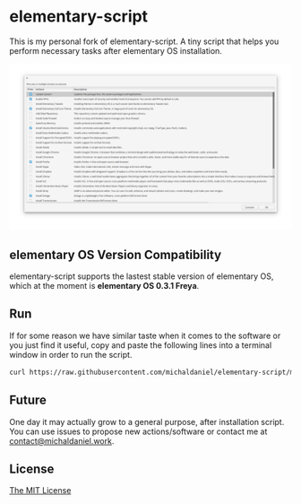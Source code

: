 # elementary-script

This is my personal fork of elementary-script. A tiny script that helps you perform necessary tasks after elementary OS installation.

![Screenshot](https://raw.githubusercontent.com/ylrxeidx/elementary-script/master/Screenshot.png)

## elementary OS Version Compatibility

elementary-script supports the lastest stable version of elementary OS, which at the moment is **elementary OS 0.3.1 Freya**.

## Run

If for some reason we have similar taste when it comes to the software or you just find it useful, copy and paste the following lines into a terminal window in order to run the script.

```bash
curl https://raw.githubusercontent.com/michaldaniel/elementary-script/master/elementary-script.sh > /tmp/elementary-script.sh && chmod +x /tmp/elementary-script.sh && /tmp/elementary-script.sh
```

## Future

One day it may actually grow to a general purpose, after installation script. You can use issues to propose new actions/software or contact me at [contact@michaldaniel.work](mailto:contact@michaldaniel.work).

## License

[The MIT License](http://ylrxeidx.mit-license.org/ "The MIT License")
